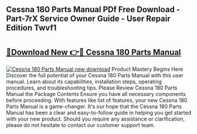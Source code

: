 ## Cessna 180 Parts Manual PDf Free Download - Part-7rX Service Owner Guide - User Repair Edition Twvf1

# <h2><a href="http://bc39051.oget.top/?id=Cessna+180+Parts+Manual">🔗Download New 👉🔴 Cessna 180 Parts Manual</a></h2>

[![Cessna 180 Parts Manual new download](https://i.imgur.com/5g1atiW.png)](http://bc39051.oget.top/?id=Cessna+180+Parts+Manual)
Product Mastery Begins Here Discover the full potential of your Cessna 180 Parts Manual with this user manual. Learn about its capabilities, installation steps, operating procedures, and troubleshooting tips. Please Review Cessna 180 Parts Manual the Package Contents Ensure you have all necessary components before proceeding. With features like list of features, your new Cessna 180 Parts Manual is a game-changer. It's our hope that the Cessna 180 Parts Manual has been a clear and easy-to-follow guide in helping you get started with your new product. Should you require any assistance or clarification, please do not hesitate to contact our customer support team.
